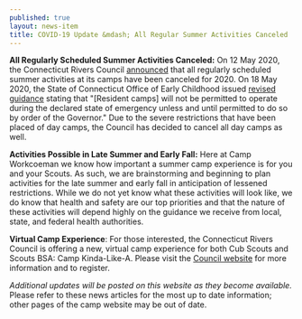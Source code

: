 ```yaml
---
published: true
layout: news-item
title: COVID-19 Update &mdash; All Regular Summer Activities Canceled
---
```


**All Regularly Scheduled Summer Activities Canceled:** On 12 May 2020, the Connecticut Rivers Council [announced](https://preview.mailerlite.com/y2l8g1/) that all regularly scheduled summer activities at its camps have been canceled for 2020. On 18 May 2020, the State of Connecticut Office of Early Childhood issued [revised guidance](https://www.ctoec.org/wp-content/uploads/2020/04/COVID-19-memo-18-youth-camp-guidance_2020.05.19-1-1.pdf) stating that "[Resident camps] will not be permitted to operate during the declared state of emergency unless and until permitted to do so by order of the Governor." Due to the severe restrictions that have been placed of day camps, the Council has decided to cancel all day camps as well.

**Activities Possible in Late Summer and Early Fall:** Here at Camp Workcoeman we know how important a summer camp experience is for you and your Scouts. As such, we are brainstorming and beginning to plan activities for the late summer and early fall in anticipation of lessened restrictions. While we do not yet know what these activities will look like, we do know that health and safety are our top priorities and that the nature of these activities will depend highly on the guidance we receive from local, state, and federal health authorities.

**Virtual Camp Experience**: For those interested, the Connecticut Rivers Council is offering a new, virtual camp experience for both Cub Scouts and Scouts BSA: Camp Kinda-Like-A. Please visit the [Council website](https://ctscouting.org/virtual-summer-camp/) for more information and to register.

*Additional updates will be posted on this website as they become available.* Please refer to these news articles for the most up to date information; other pages of the camp website may be out of date.
